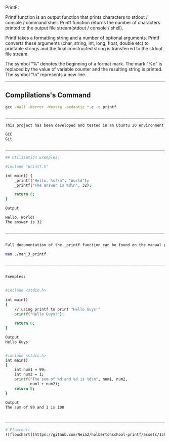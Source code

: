 PrintF:


Printf function is an output function that prints characters to stdout / console / command shell. Printf function returns the number of characters printed to the output file stream(stdout / console / shell).

Printf takes a formatting string and a number of optional arguments. Printf converts these arguments (char, string, int, long, float, double etc) to printable strings and the final constructed string is transferred to the stdout file stream.

The symbol “%” denotes the beginning of a format mark. The mark “%d” is replaced by the value of variable counter and the resulting string is printed. The symbol “\n” represents a new line.

___________________________________________________________________________________________________________________________________________________

## Complilations's Command 

```bash
gcc -Wall -Werror -Wextra -pedantic *.c -o printf

___________________________________________________________________________________________________________________________________________________

This project has been developed and tested in an Ubuntu 20 environment. The tools needed to compile and run the program are:

GCC
Git

___________________________________________________________________________________________________________________________________________________

## Utilisation Exemples:

#include "printf.h"

int main() {
    _printf("Hello, %s!\n", "World");
    _printf("The answer is %d\n", 32);

    return 0;
}

Output

Hello, World!
The answer is 32

___________________________________________________________________________________________________________________________________________________


Full documentation of the _printf function can be found on the manual page by running the following command:

man ./man_3_printf

___________________________________________________________________________________________________________________________________________________


Exemples:


#include <stdio.h>
 
int main()
{
    // using printf to print "Hello Guys!"
    printf("Hello Guys!");
 
    return 0;
}

Output
Hello Guys!


#include <stdio.h>
int main()
{
    int num1 = 99;
    int num2 = 1;
    printf("The sum of %d and %d is %d\n", num1, num2,
           num1 + num2);
    return 0;
}

Output
The sum of 99 and 1 is 100


___________________________________________________________________________________________________________________________________________________

# Flowchart
![flowchart](https://github.com/Neia2/holbertonschool-printf/assets/159029152/18b12fa0-d685-4522-8f2f-b6a448094585)



